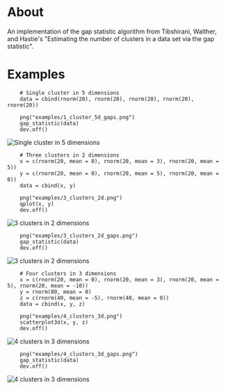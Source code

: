 # About

An implementation of the gap statistic algorithm from Tibshirani, Walther, and Hastie's "Estimating the number of clusters in a data set via the gap statistic".

# Examples

		# Single cluster in 5 dimensions
		data = cbind(rnorm(20), rnorm(20), rnorm(20), rnorm(20), rnorm(20))

		png("examples/1_cluster_5d_gaps.png")
		gap_statistic(data)
		dev.off()
		
![Single cluster in 5 dimensions]("examples/1_cluster_5d_gaps.png")

		# Three clusters in 2 dimensions
		x = c(rnorm(20, mean = 0), rnorm(20, mean = 3), rnorm(20, mean = 5))
		y = c(rnorm(20, mean = 0), rnorm(20, mean = 5), rnorm(20, mean = 0))
		data = cbind(x, y)

		png("examples/3_clusters_2d.png")
		qplot(x, y)
		dev.off()
		
![3 clusters in 2 dimensions]("examples/3_clusters_2d.png")

		png("examples/3_clusters_2d_gaps.png")
		gap_statistic(data)
		dev.off()
		
![3 clusters in 2 dimensions]("examples/3_clusters_2d_gaps.png")

		# Four clusters in 3 dimensions
		x = c(rnorm(20, mean = 0), rnorm(20, mean = 3), rnorm(20, mean = 5), rnorm(20, mean = -10))
		y = rnorm(80, mean = 0)
		z = c(rnorm(40, mean = -5), rnorm(40, mean = 0))
		data = cbind(x, y, z)

		png("examples/4_clusters_3d.png")
		scatterplot3d(x, y, z)
		dev.off()
		
![4 clusters in 3 dimensions]("examples/4_clusters_3d.png")
		
		png("examples/4_clusters_3d_gaps.png")
		gap_statistic(data)
		dev.off()
		
![4 clusters in 3 dimensions]("examples/4_clusters_3d_gaps.png")